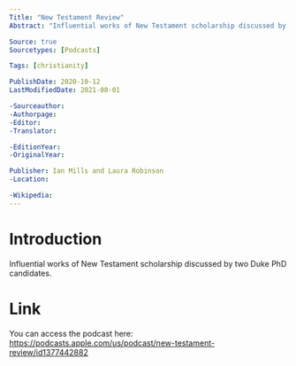 ```yaml
---
Title: "New Testament Review"
Abstract: "Influential works of New Testament scholarship discussed by two Duke PhD candidates."

Source: true
Sourcetypes: [Podcasts]

Tags: [christianity]

PublishDate: 2020-10-12
LastModifiedDate: 2021-08-01

-Sourceauthor:
-Authorpage:
-Editor:
-Translator:

-EditionYear:
-OriginalYear:

Publisher: Ian Mills and Laura Robinson
-Location:

-Wikipedia:
---
```

# Introduction
Influential works of New Testament scholarship discussed by two Duke PhD candidates.

# Link
You can access the podcast here: https://podcasts.apple.com/us/podcast/new-testament-review/id1377442882